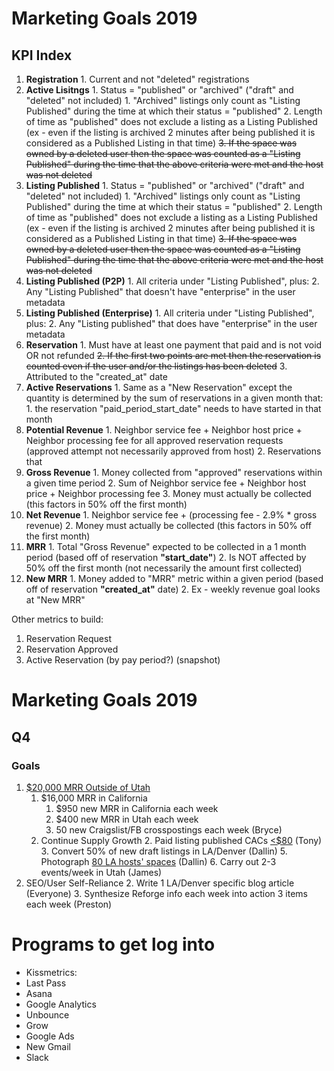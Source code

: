 <!-- TITLE: Marketing -->
<!-- SUBTITLE: -->

# Marketing Goals 2019
## KPI Index
1. **Registration**
				1. 	Current and not "deleted" registrations
2. 	**Active Lisitngs**
				1. Status = "published" or "archived" ("draft" and "deleted" not included)
							1. 	"Archived" listings only count as "Listing Published" during the time at which their status = "published" 
				2. Length of time as "published" does not exclude a listing as a Listing Published (ex - even if the listing is archived 2 minutes after being published it is considered as a Published Listing in that time)
				~~3. If the space was owned by a deleted user then the space was counted as a "Listing Published" during the time that the above criteria were met and the host was not deleted~~
2. **Listing Published**
				1. 	Status = "published" or "archived" ("draft" and "deleted" not included)
							1. 	"Archived" listings only count as "Listing Published" during the time at which their status = "published" 
				2. Length of time as "published" does not exclude a listing as a Listing Published (ex - even if the listing is archived 2 minutes after being published it is considered as a Published Listing in that time)
				~~3. If the space was owned by a deleted user then the space was counted as a "Listing Published" during the time that the above criteria were met and the host was not deleted~~
3. **Listing Published (P2P)**
				1. All criteria under "Listing Published", plus:
				2. Any "Listing Published" that doesn't have "enterprise" in the user metadata
4. **Listing Published (Enterprise)**
				1. All criteria under "Listing Published", plus:
				2. Any "Listing published" that does have "enterprise" in the user metadata
5. **Reservation**
				1. Must have at least one payment that paid and is not void OR not refunded 
				~~2. If the first two points are met then the reservation is counted even if the user and/or the listings has been deleted~~
				3. Attributed to the "created_at" date
5. **Active Reservations**
				1. Same as a "New Reservation" except the quantity is determined by the sum of reservations in a given month that:
							1. the reservation "paid_period_start_date" needs to have started in that month
6. **Potential Revenue**
				1. Neighbor service fee + Neighbor host price + Neighbor processing fee for all approved reservation requests (approved attempt not necessarily approved from host)
				2. Reservations that 
7. **Gross Revenue**
				1. Money collected from "approved" reservations within a given time period
				2. Sum of Neighbor service fee + Neighbor host price + Neighbor processing fee
				3. Money must actually be collected (this factors in 50% off the first month)
8. **Net Revenue**
				1. Neighbor service fee + (processing fee - 2.9% * gross revenue)
				2. Money must actually be collected (this factors in 50% off the first month)
9. **MRR**
				1. Total "Gross Revenue" expected to be collected in a 1 month period (based off of reservation **"start_date"**)
				2. Is NOT affected by 50% off the first month (not necessarily the amount first collected)
10. **New MRR**
				1. Money added to "MRR" metric within a given period (based off of reservation **"created_at"** date)
				2. Ex - weekly revenue goal looks at "New MRR"


Other metrics to build:
1. Reservation Request
2. Reservation Approved
3. Active Reservation (by pay period?) (snapshot)

		
# Marketing Goals 2019
## Q4
### Goals
1. [$20,000 MRR Outside of Utah](https://docs.google.com/spreadsheets/d/1_Ng81vuBuLqMuNmOHqQD3KZ8BQ6c35Bz7B7WxoR7DCg/edit#gid=150015692)
	1. $16,000 MRR in California 
		1. $950 new MRR in California each week
		2. $400 new MRR in Utah each week
		3. 50 new Craigslist/FB crosspostings each week (Bryce)
	1. Continue Supply Growth
		2. Paid listing published CACs [<$80](https://docs.google.com/spreadsheets/d/1_Ng81vuBuLqMuNmOHqQD3KZ8BQ6c35Bz7B7WxoR7DCg/edit#gid=1092385933) (Tony)
		3. Convert 50% of new draft listings in LA/Denver (Dallin)
		5. Photograph [80 LA hosts' spaces](https://docs.google.com/spreadsheets/d/1_Ng81vuBuLqMuNmOHqQD3KZ8BQ6c35Bz7B7WxoR7DCg/edit#gid=666527039) (Dallin)
		6. Carry out 2-3 events/week in Utah (James)
1. SEO/User Self-Reliance
	2. 	Write 1 LA/Denver specific blog article (Everyone)
	3. 	Synthesize Reforge info each week into action 3 items each week (Preston)

# Programs to get log into
* Kissmetrics: 
* Last Pass
* Asana
* Google Analytics
* Unbounce
* Grow
* Google Ads
* New Gmail
* Slack
